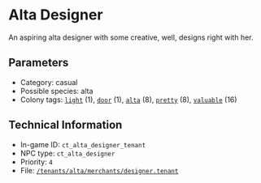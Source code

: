 # Alta Designer

An aspiring alta designer with some creative, well, designs right with her.

## Parameters

- Category: casual
- Possible species: alta
- Colony tags: [`light`](https://ceterai.github.io/MyEnternia/Wiki/Tags/Light) (1), [`door`](https://ceterai.github.io/MyEnternia/Wiki/Tags/Door) (1), [`alta`](https://ceterai.github.io/MyEnternia/Wiki/Tags/Alta) (8), [`pretty`](https://ceterai.github.io/MyEnternia/Wiki/Tags/Pretty) (8), [`valuable`](https://ceterai.github.io/MyEnternia/Wiki/Tags/Valuable) (16)

## Technical Information

- In-game ID: `ct_alta_designer_tenant`
- NPC type: `ct_alta_designer`
- Priority: `4`
- File: [`/tenants/alta/merchants/designer.tenant`](https://github.com/Ceterai/Enternia/blob/main/tenants/alta/merchants/designer.tenant)
